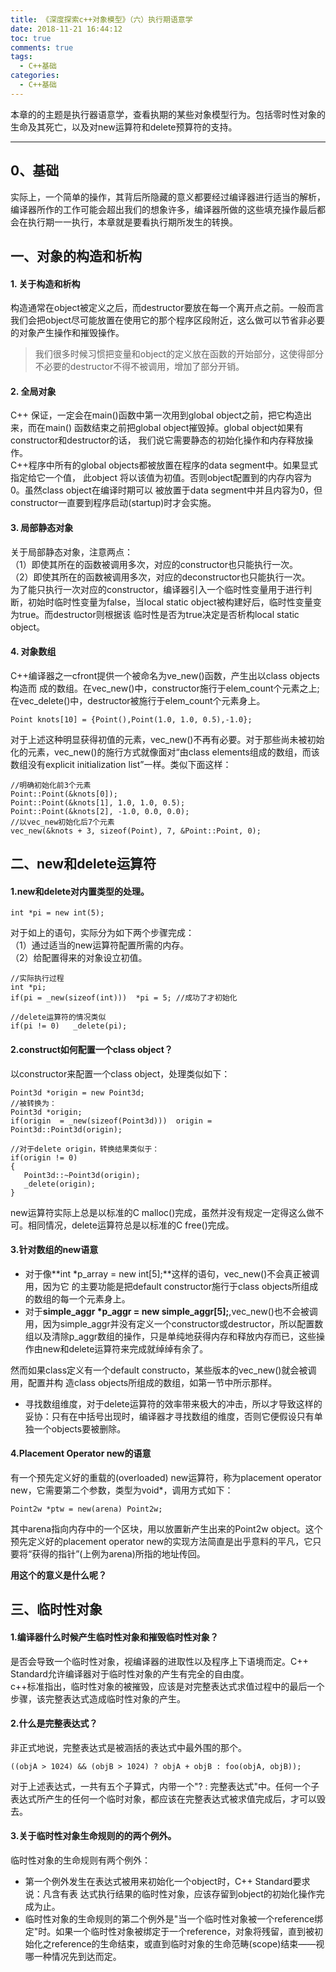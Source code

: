 ```yaml
---
title: 《深度探索c++对象模型》（六）执行期语意学
date: 2018-11-21 16:44:12
toc: true
comments: true
tags:
  - C++基础
categories:
  - C++基础
---
```


本章的的主题是执行器语意学，查看执期的某些对象模型行为。包括零时性对象的生命及其死亡，以及对new运算符和delete预算符的支持。
<!--more-->

------------------------------------
## 0、基础
实际上，一个简单的操作，其背后所隐藏的意义都要经过编译器进行适当的解析，编译器所作的工作可能会超出我们的想象许多，编译器所做的这些填充操作最后都会在执行期一一执行，本章就是要看执行期所发生的转换。

## 一、对象的构造和析构
#### 1. 关于构造和析构
构造通常在object被定义之后，而destructor要放在每一个离开点之前。一般而言我们会把object尽可能放置在使用它的那个程序区段附近，这么做可以节省非必要的对象产生操作和摧毁操作。
> 我们很多时候习惯把变量和object的定义放在函数的开始部分，这使得部分不必要的destructor不得不被调用，增加了部分开销。

#### 2. 全局对象
C++ 保证，一定会在main()函数中第一次用到global object之前，把它构造出来，而在main() 函数结束之前把global object摧毁掉。global object如果有constructor和destructor的话， 我们说它需要静态的初始化操作和内存释放操作。   
C++程序中所有的global objects都被放置在程序的data segment中。如果显式指定给它一个值， 此object 将以该值为初值。否则object配置到的内存内容为0。虽然class object在编译时期可以 被放置于data segment中并且内容为0，但constructor一直要到程序启动(startup)时才会实施。  

#### 3. 局部静态对象
关于局部静态对象，注意两点：    
（1）即使其所在的函数被调用多次，对应的constructor也只能执行一次。    
（2）即使其所在的函数被调用多次，对应的deconstructor也只能执行一次。    
为了能只执行一次对应的constructor，编译器引入一个临时性变量用于进行判断，初始时临时性变量为false，当local static object被构建好后，临时性变量变为true。而destructor则根据该 临时性是否为true决定是否析构local static object。

#### 4. 对象数组
C\+\+编译器之一cfront提供一个被命名为ve\_new()函数，产生出以class objects构造而 成的数组。在vec\_new()中，constructor施行于elem_count个元素之上;在vec_delete()中，destructor被施行于elem\_count个元素身上。
```
Point knots[10] = {Point(),Point(1.0, 1.0, 0.5),-1.0};
```
对于上述这种明显获得初值的元素，vec\_new()不再有必要。对于那些尚未被初始化的元素，vec_new()的施行方式就像面对“由class elements组成的数组，而该数组没有explicit initialization list”一样。类似下面这样：
```
//明确初始化前3个元素
Point::Point(&knots[0]);
Point::Point(&knots[1], 1.0, 1.0, 0.5);
Point::Point(&knots[2], -1.0, 0.0, 0.0);
//以vec_new初始化后7个元素
vec_new(&knots + 3, sizeof(Point), 7, &Point::Point, 0);
```

## 二、new和delete运算符
#### 1.new和delete对内置类型的处理。
```
int *pi = new int(5);
```
对于如上的语句，实际分为如下两个步骤完成：     
（1）通过适当的new运算符配置所需的内存。    
（2）给配置得来的对象设立初值。   
```
//实际执行过程
int *pi;
if(pi = _new(sizeof(int)))  *pi = 5; //成功了才初始化

//delete运算符的情况类似
if(pi != 0)   _delete(pi);
```
#### 2.construct如何配置一个class object？
以constructor来配置一个class object，处理类似如下：
```
Point3d *origin = new Point3d;
//被转换为：
Point3d *origin;
if(origin  = _new(sizeof(Point3d)))  origin = Point3d::Point3d(origin);

//对于delete origin，转换结果类似于：
if(origin != 0)   
{
   Point3d::~Point3d(origin);
   _delete(origin);
}
```
new运算符实际上总是以标准的C malloc()完成，虽然并没有规定一定得这么做不可。相同情况，delete运算符总是以标准的C free()完成。

#### 3.针对数组的new语意
* 对于像**int *p_array = new int[5];**这样的语句，vec\_new()不会真正被调用，因为它 的主要功能是把default constructor施行于class objects所组成的数组的每一个元素身上。
* 对于**simple_aggr *p_aggr = new simple_aggr[5];**,vec\_new()也不会被调用，因为simple\_aggr并没有定义一个constructor或destructor，所以配置数组以及清除p\_aggr数组的操作，只是单纯地获得内存和释放内存而已，这些操作由new和delete运算符来完成就绰绰有余了。

然而如果class定义有一个default constructo，某些版本的vec_new()就会被调用，配置并构 造class objects所组成的数组，如第一节中所示那样。  
* 寻找数组维度，对于delete运算符的效率带来极大的冲击，所以才导致这样的妥协：只有在中括号出现时，编译器才寻找数组的维度，否则它便假设只有单独一个objects要被删除。

#### 4.Placement Operator new的语意
有一个预先定义好的重载的(overloaded) new运算符，称为placement operator new，它需要第二个参数，类型为void*，调用方式如下：
```
Point2w *ptw = new(arena) Point2w;
```
其中arena指向内存中的一个区块，用以放置新产生出来的Point2w object。这个预先定义好的placement operator new的实现方法简直是出乎意料的平凡，它只要将“获得的指针”(上例为arena)所指的地址传回。

**用这个的意义是什么呢？**


## 三、临时性对象
#### 1.编译器什么时候产生临时性对象和摧毁临时性对象？
是否会导致一个临时性对象，视编译器的进取性以及程序上下语境而定。C\+\+ Standard允许编译器对于临时性对象的产生有完全的自由度。    
c\+\+标准指出，临时性对象的被摧毁，应该是对完整表达式求值过程中的最后一个步骤，该完整表达式造成临时性对象的产生。

#### 2.什么是完整表达式？
非正式地说，完整表达式是被涵括的表达式中最外围的那个。
```
((objA > 1024) && (objB > 1024) ? objA + objB : foo(objA, objB));
```
对于上述表达式，一共有五个子算式，内带一个"? : 完整表达式"中。任何一个子表达式所产生的任何一个临时对象，都应该在完整表达式被求值完成后，才可以毁去。

#### 3.关于临时性对象生命规则的的两个例外。
临时性对象的生命规则有两个例外：
* 第一个例外发生在表达式被用来初始化一个object时，C++ Standard要求说：凡含有表 达式执行结果的临时性对象，应该存留到object的初始化操作完成为止。
* 临时性对象的生命规则的第二个例外是"当一个临时性对象被一个reference绑定"时。如果一个临时性对象被绑定于一个reference，对象将残留，直到被初始化之reference的生命结束，或直到临时对象的生命范畴(scope)结束——视哪一种情况先到达而定。